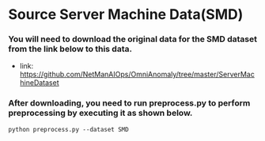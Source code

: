 # Source Server Machine Data(SMD)
### You will need to download the original data for the SMD dataset from the link below to this data.
- link: https://github.com/NetManAIOps/OmniAnomaly/tree/master/ServerMachineDataset

### After downloading, you need to run preprocess.py to perform preprocessing by executing it as shown below.
```
python preprocess.py --dataset SMD
```